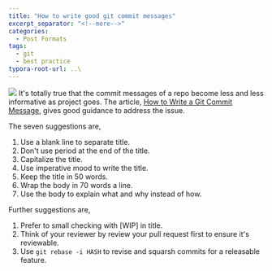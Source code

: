 ```yaml
---
title: "How to write good git commit messages"
excerpt_separator: "<!--more-->"
categories:
  - Post Formats
tags:
  - git
  - best practice
typora-root-url: ..\
---
```

![](https://imgs.xkcd.com/comics/git_commit_2x.png)
It's totally true that the commit messages of a repo become less and less informative as project goes. The article, [How to Write a Git Commit Message](https://chris.beams.io/posts/git-commit/), gives good guidance to address the issue.

The seven suggestions are,
1. Use a blank line to separate title.
1. Don't use period at the end of the title.
1. Capitalize the title.
1. Use imperative mood to write the title.
1. Keep the title in 50 words.
1. Wrap the body in 70 words a line.
1. Use the body to explain what and why instead of how.

Further suggestions are,
1. Prefer to small checking with [WIP] in title.
1. Think of your reviewer by review your pull request first to ensure it's reviewable.
1. Use `git rebase -i HASH` to revise and squarsh commits for a releasable feature.